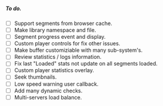 ##### To do.
- [ ] Support segments from browser cache.
- [ ] Make library namespace and file.
- [ ] Segment progress event and display.
- [ ] Custom player controls for fix other issues.
- [ ] Make buffer customiziable with many sub-system's.
- [ ] Review statistics / logs information.
- [ ] Fix last "Loaded" stats not update on all segments loaded.
- [ ] Custom player statistics overlay.
- [ ] Seek thumbnails.
- [ ] Low speed warning user callback.
- [ ] Add many dynamic checks.
- [ ] Multi-servers load balance.
